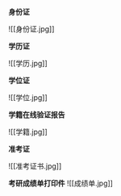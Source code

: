 **身份证**

![[身份证.jpg]]



**学历证**

![[学历.jpg]]

**学位证**

![[学位.jpg]]

**学籍在线验证报告**

![[学籍.jpg]]

**准考证**

![[准考证书.jpg]]

**考研成绩单打印件**
![[成绩单.jpg]]